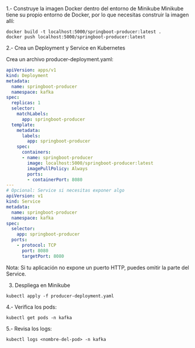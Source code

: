 1.- Construye la imagen Docker dentro del entorno de Minikube
Minikube tiene su propio entorno de Docker, por lo que necesitas construir la imagen allí:

```
docker build -t localhost:5000/springboot-producer:latest .
docker push localhost:5000/springboot-producer:latest

```
2.- Crea un Deployment y Service en Kubernetes

Crea un archivo producer-deployment.yaml:

```yaml
apiVersion: apps/v1
kind: Deployment
metadata:
  name: springboot-producer
  namespace: kafka
spec:
  replicas: 1
  selector:
    matchLabels:
      app: springboot-producer
  template:
    metadata:
      labels:
        app: springboot-producer
    spec:
      containers:
      - name: springboot-producer
        image: localhost:5000/springboot-producer:latest
        imagePullPolicy: Always
        ports:
        - containerPort: 8080
---
# Opcional: Service si necesitas exponer algo
apiVersion: v1
kind: Service
metadata:
  name: springboot-producer
  namespace: kafka
spec:
  selector:
    app: springboot-producer
  ports:
    - protocol: TCP
      port: 8080
      targetPort: 8080
```
   
Nota: Si tu aplicación no expone un puerto HTTP, puedes omitir la parte del Service. 


3. Despliega en Minikube

```
kubectl apply -f producer-deployment.yaml
```
4.- Verifica los pods:

```
kubectl get pods -n kafka
```
5.- Revisa los logs:

```
kubectl logs <nombre-del-pod> -n kafka
```

